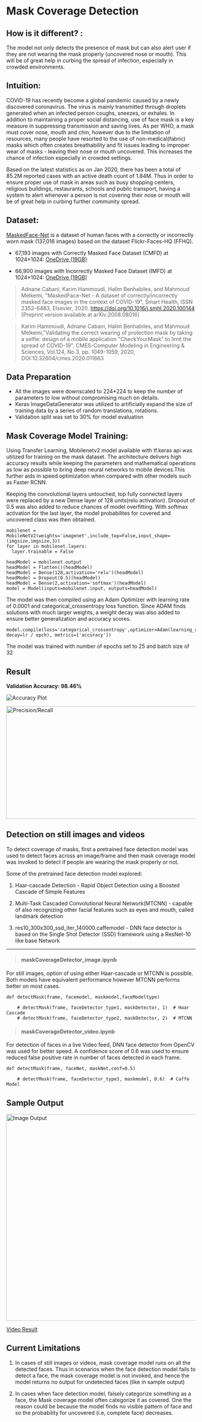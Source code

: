 # Mask Coverage Detection


## How is it different? :

The model not only detects the presence of mask but can also alert user if they are not wearing the mask properly (uncovered nose or mouth). This will be of great help in curbing the spread of infection, especially in crowded environments. 



## Intuition: 

COVID-19 has recently become a global pandemic caused by a newly discovered coronavirus. The virus is mainly transmitted through droplets generated when an infected person coughs, sneezes, or exhales. In addition to maintaining a proper social distancing, use of face mask is a key measure in suppressing transmission and saving lives. As per WHO, a mask must cover nose, mouth and chin, however due to the limitation of resources, many people have resorted to the use of non-medical(fabric) masks which often creates breathability and fit issues leading to improper wear of masks - leaving their nose or mouth uncovered.  This increases the chance of infection especially in crowded settings.

Based on the latest statistics as on Jan 2020, there has been a total of 85.2M reported cases with an active death count of 1.84M. Thus in order to ensure proper use of mask in areas such as busy shopping centers, religious buildings, restaurants, schools and public transport, having a system to alert whenever a person is not covering their nose or mouth will be of great help in curbing further community spread. 



## Dataset: 
  
[MaskedFace-Net](https://github.com/cabani/MaskedFace-Net) is a dataset of human faces with a correctly or incorrectly worn mask (137,016 images) based on the dataset Flickr-Faces-HQ (FFHQ).

- 67,193 images with Correctly Masked Face Dataset (CMFD) at 1024×1024: [OneDrive (19GB)](https://esigelec-my.sharepoint.com/:f:/g/personal/cabani_esigelec_fr/Ev3GdnQSyzxPjyzU5ElHqagBlkRCaKnnCI85iX-d1L4OHA?e=G7uaYV)

- 66,900 images with Incorrectly Masked Face Dataset (IMFD) at 1024×1024: [OneDrive (19GB)](https://esigelec-my.sharepoint.com/:f:/g/personal/cabani_esigelec_fr/EirjS8ew7-5LnO8I56Uk63wBKebwSlukFBFBaO8N25wn3g?e=Ho1jHG)

> Adnane Cabani, Karim Hammoudi, Halim Benhabiles, and Mahmoud Melkemi, "MaskedFace-Net - A dataset of correctly/incorrectly masked face images in the context of COVID-19", Smart Health, ISSN 2352-6483, Elsevier, 2020. https://doi.org/10.1016/j.smhl.2020.100144 [Preprint version available at arXiv:2008.08016]

> Karim Hammoudi, Adnane Cabani, Halim Benhabiles, and Mahmoud Melkemi,"Validating the correct wearing of protection mask by taking a selfie: design of a mobile application "CheckYourMask" to limit the spread of COVID-19", CMES-Computer Modeling in Engineering & Sciences, Vol.124, No.3, pp. 1049-1059, 2020, DOI:10.32604/cmes.2020.011663



## Data Preparation 

- All the images were downscaled to 224*224 to keep the number of parameters to low without compromising much on details.  
- Keras ImageDataGenerator was utilized to artificially expand the size of training data by a series of random translations, rotations. 
- Validation split was set to 30% for model evaluation



## Mask Coverage Model Training: 

Using Transfer Learning, Mobilenetv2 model available with tf.keras api was utilized for training on the mask dataset. The architecture delivers high accuracy results while keeping the parameters and mathematical operations as low as possible to bring deep neural networks to mobile devices.This further aids in speed optimization when compared with other models such as Faster RCNN. 

Keeping the convolutional layers untouched, top fully connected layers were replaced by a new Dense layer of 128 units(relu activation). Dropout of 0.5 was also added to reduce chances of model overfitting. With softmax activation for the last layer, the model probabilites for covered and uncovered class was then obtained.

    mobilenet = MobileNetV2(weights='imagenet',include_top=False,input_shape=(imgsize,imgsize,3)) 
    for layer in mobilenet.layers:
      layer.trainable = False
    
    headModel = mobilenet.output
    headModel = Flatten()(headModel)
    headModel = Dense(128,activation='relu')(headModel)
    headModel = Dropout(0.5)(headModel)
    headModel = Dense(2,activation='softmax')(headModel)
    model = Model(inputs=mobilenet.input, outputs=headModel)

The model was then compiled using an Adam Optimizer with learning rate of 0.0001 and categorical_crossentropy loss function. Since ADAM finds solutions with much larger weights, a weight decay was also added to ensure better generalization and accuracy scores. 

    model.compile(loss='categorical_crossentropy',optimizer=Adam(learning_rate=lr, decay=lr / epch), metrics=['accuracy'])

The model was trained with number of epochs set to 25 and batch size of 32



## Result


**Validation Accuracy: 98.46%**

![Accuracy Plot](/plots/acc_plot_v2.png)

<img src="/plots/stats.png" alt="Precision/Recall" width="600" height="300" />



## Detection on still images and videos


To detect coverage of masks, first a pretrained face detection model was used to detect faces across an image/frame and then mask coverage model was invoked to detect if people are wearing the mask properly or not. 

Some of the pretrained face detection model explored: 

  1. Haar-cascade Detection
    - Rapid Object Detection using a Boosted Cascade of Simple Features
    
  2. Multi-Task Cascaded Convolutional Neural Network(MTCNN)
    - capable of also recognizing other facial features such as eyes and mouth, called landmark detection
    
  3. res10_300x300_ssd_iter_140000.caffemodel
    - DNN face detector is based on the Single Shot Detector (SSD) framework using a ResNet-10 like base Network
    
 
 ***
 
 
 > #### maskCoverageDetector_image.ipynb
 
 For still images, option of using either Haar-cascade or MTCNN is possible. Both models have equivalent performance however MTCNN performs better on most cases.
  
    def detectMask(frame, facemodel, maskmodel,faceModeltype)
    
        # detectMask(frame, faceDetector_type1, maskDetector, 1)  # Haar Cascade
        # detectMask(frame, faceDetector_type2, maskDetector, 2)  # MTCNN
  
  
  
           
 > #### maskCoverageDetector_video.ipynb
 
  For detection of faces in a live Video feed, DNN face detector from OpenCV was used for better speed. A confidence score of 0.6 was used to ensure reduced false positive rate in number of faces detected in each frame.
  
    def detectMask(frame, faceNet, maskNet,conf=0.5)
    
        # detectMask(frame, faceDetector_type3, maskmodel, 0.6)  # Caffe Model
  
  
  
  
## Sample Output



<img src="/results/1.png" alt="Image Output" width="800" height="550" />

[Video Result](/results/rec.mov)




## Current Limitations



1. In cases of still images or videos, mask coverage model runs on all the detected faces. Thus in scenarios when the face detection model fails to detect a face, the mask coverage model is not invoked, and hence the model returns no output for undetected faces (like in sample output) 

2. In cases when face detection model, falsely categorize something as a face, the Mask coverage model often categorize it as covered. One the reason could be because the model finds no visible pattern of face and so the probability for uncovered (i.e, complete face) decreases.
